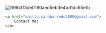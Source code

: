 ![f99b3f3de0180aed5eb3e4bd1dc95e1b](https://user-images.githubusercontent.com/110626940/204113211-87519aef-6c7d-401b-b196-8083cf37b50e.gif)


```html
<a href="mailto:sarabarredo2000@gmail.com">
    Contact Me!
</a>
```


